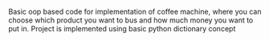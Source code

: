 Basic oop based code for implementation of coffee machine, where you can choose which product you want to bus and how much money you want to put in. 
Project is implemented using basic python dictionary concept
